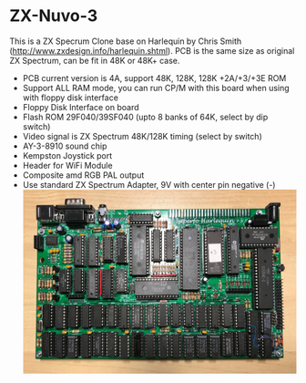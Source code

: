 # ZX-Nuvo-3
This is a ZX Specrum Clone base on Harlequin by Chris Smith (http://www.zxdesign.info/harlequin.shtml).
PCB is the same size as original ZX Spectrum, can be fit in 48K or 48K+ case.

- PCB current version is 4A, support 48K, 128K, 128K +2A/+3/+3E ROM
- Support ALL RAM mode, you can run CP/M with this board when using with floppy disk interface
- Floppy Disk Interface on board
- Flash ROM 29F040/39SF040 (upto 8 banks of 64K, select by dip switch)
- Video signal is ZX Spectrum 48K/128K timing (select by switch)
- AY-3-8910 sound chip
- Kempston Joystick port
- Header for WiFi Module
- Composite amd RGB PAL output
- Use standard ZX Spectrum Adapter, 9V with center pin negative (-)
![Board](https://github.com/DonSuperfo/ZX-Nuvo-3/blob/main/ZX%20Nuvo%20%2B3%20Issue%204.jpg)
